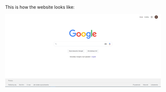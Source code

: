 This is how the website looks like:

![Screenshot](https://github.com/Rademenes16/Google/blob/main/screenshot.PNG)
